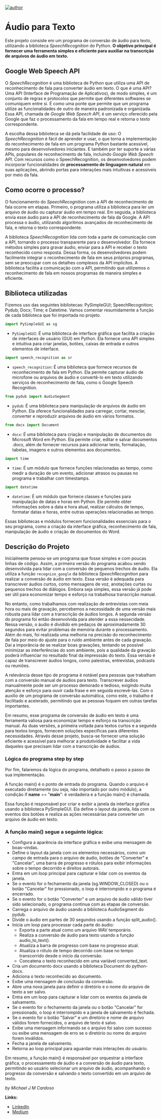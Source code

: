 [![author](https://img.shields.io/badge/author-michaelcardoso-red.svg)](https://www.linkedin.com/in/michael-cardoso-84a9a0b2/)

# Áudio para Texto

   <p> Este projeto consiste em um programa de conversão de áudio para texto, utilizando a biblioteca <em>SpeechRecognition</em> do Python. <strong> O objetivo principal é fornecer uma ferramenta simples e eficiente para auxiliar na transcrição de arquivos de áudio em texto.</strong>
   
   ## Google Web Speech API

   O <em>SpeechRecognition</em> é uma biblioteca de Python que utiliza uma API de reconhecimento de fala para converter áudio em texto. O que é uma API? Uma API (Interface de Programação de Aplicativos), de modo simples, é um conjunto de regras e protocolos que permite que diferentes softwares se comuniquem entre si. É como uma ponte que permite que um programa utilize as funcionalidades de outro de maneira padronizada e organizada. Essa API, chamada de <em>Google Web Speech API</em>, é um serviço oferecido pela Google que faz o processamento da fala em tempo real e retorna o texto correspondente.
   
   A escolha dessa biblioteca se dá pela facilidade de uso: O <em>SpeechRecognition</em> é fácil de aprender e usar, o que torna a implementação do reconhecimento de fala em um programa Python bastante acessível, mesmo para desenvolvedores iniciantes. E também por ter suporte a várias APIs, populares de reconhecimento de fala, incluindo <em>Google Web Speech API</em>. Com recursos como o SpeechRecognition, os desenvolvedores podem incorporar funcionalidades de <strong>processamento de linguagem natural</strong> em suas aplicações, abrindo portas para interações mais intuitivas e acessíveis por meio da fala. 

   ## Como ocorre o processo?
   
   O funcionamento do <em>SpeechRecognition</em> com a API de reconhecimento de fala ocorre em etapas. Primeiro, o programa utiliza a biblioteca para ler um arquivo de áudio ou capturar áudio em tempo real. Em seguida, a biblioteca envia esse áudio para a API de reconhecimento de fala da Google. A API processa o áudio, utilizando algoritmos avançados de reconhecimento de fala, e retorna o texto correspondente.

   A biblioteca <em>SpeechRecognition</em> lida com toda a parte de comunicação com a API, tornando o processo transparente para o desenvolvedor. Ela fornece métodos simples para gravar áudio, enviar para a API e receber o texto reconhecido como resposta. Dessa forma, os desenvolvedores podem facilmente integrar o reconhecimento de fala em seus próprios programas, sem se preocupar com os detalhes complexos da API implícitos. A biblioteca facilita a comunicação com a API, permitindo que utilizemos o reconhecimento de fala em nossos programas de maneira simples e eficiente.
   
   ## Biblioteca utilizadas
   
   Fizemos uso das seguintes bibliotecas: PySimpleGUI; SpeechRecognition; Pydub; Docx; Time; e Datetime.
   Vamos comentar resumidamente a função de cada biblioteca que foi importada no projeto.

```python
import PySimpleGUI as sg
```
- `PySimpleGUI`: É uma biblioteca de interface gráfica que facilita a criação de interfaces de usuário (GUI) em Python. Ela fornece uma API simples e intuitiva para criar janelas, botões, caixas de entrada e outros elementos de interface.

```python
import speech_recognition as sr
```
- `speech_recognition`: É uma biblioteca que fornece recursos de reconhecimento de fala em Python. Ela permite capturar áudio de microfone ou arquivos de áudio e convertê-lo em texto utilizando serviços de reconhecimento de fala, como o Google Speech Recognition.

```python
from pydub import AudioSegment
```
- `pydub`: É uma biblioteca para manipulação de arquivos de áudio em Python. Ela oferece funcionalidades para carregar, cortar, mesclar, converter e reproduzir arquivos de áudio em vários formatos.

```python
from docx import Document
```
- `docx`: É uma biblioteca para criação e manipulação de documentos do Microsoft Word em Python. Ela permite criar, editar e salvar documentos .docx, além de fornecer recursos para adicionar texto, formatação, tabelas, imagens e outros elementos aos documentos.

```python
import time
```
- `time`: É um módulo que fornece funções relacionadas ao tempo, como medir a duração de um evento, adicionar atrasos ou pausas no programa e trabalhar com timestamps.

```python
import datetime
```
- `datetime`: É um módulo que fornece classes e funções para manipulação de datas e horas em Python. Ele permite obter informações sobre a data e hora atual, realizar cálculos de tempo, formatar datas e horas, entre outras operações relacionadas ao tempo.

Essas bibliotecas e módulos fornecem funcionalidades essenciais para o seu programa, como a criação da interface gráfica, reconhecimento de fala, manipulação de áudio e criação de documentos do Word.
   
   ## Descrição do Projeto
   
   Inicialmente pensou-se um programa que fosse simples e com poucas linhas de código. Assim, a primeira versão do programa acabou sendo desenvolvida para lidar com a conversão de pequenos trechos de áudio. Ela utiliza a função `recognize_google` da biblioteca <em>SpeechRecognition</em> para realizar a conversão de áudio em texto. Essa versão é adequada para transcrever áudios curtos, como mensagens de voz, anotações curtas ou pequenos trechos de diálogos. Embora seja simples, essa versão já pode ser útil para economizar tempo e esforço na trabalhosa transcrição manual.

   No entanto, como trabalhamos com realização de entrevistas com meia hora ou mais de gravação, percebemos a necessidade de uma versão mais robusta para lidar com a transcrição de áudios longos. A segunda versão do programa foi então desenvolvida para atender a essa nessecidade. Nessa versão, o áudio é dividido em pedaços de aproximadamente 30 segundos para evitar problemas de memória durante o processamento. Além do mais, foi realizada uma melhoria na precisão do reconhecimento de fala por meio do ajuste para o ruído ambiente antes de cada gravação. Daí a imporância de se realizar boas gravações, tentando se possível minimizar as interferências do som ambiente, pois a qualidade da gravação poderá influenciar no resultado final da impresssão do texto. Essa versão é capaz de transcrever áudios longos, como palestras, entrevistas, podcasts ou reuniões.

   A relevância desse tipo de programa é notável para pessoas que trabalham com a conversão manual de áudios para texto. Transcrever áudios manualmente pode ser um processo demorado e tedioso, exigindo muita atenção e esforço para ouvir cada frase e em seguida escrevê-las. Com o auxílio de um programa de conversão automática, como este, o trabalho é facilitado e acelerado, permitindo que as pessoas foquem em outras tarefas importantes.

   Em resumo, esse programa de conversão de áudio em texto é uma ferramenta valiosa para economizar tempo e esforço na transcrição manual. As duas versões, a primeira voltada para textos curtos e a segunda para textos longos, fornecem soluções específicas para diferentes necessidades. Através desse projeto, busca-se fornecer uma solução eficiente e acessível para melhorar a produtividade e facilitar a vida daqueles que precisam lidar com a transcrição de áudios.
   
   ### Lógica do programa step by step
   
   Por fim, falaremos da lógica do programa, detalhado o passo a passo de sua implementação. 
   
   A função main() é o ponto de entrada do programa. Quando o arquivo é executado diretamente (ou seja, não importado por outro módulo), a condição if __name__ == "__main__": é verdadeira e a função main() é chamada.
   
   Essa função é responsável por criar e exibir a janela da interface gráfica usando a biblioteca PySimpleGUI. Ela define o layout da janela, lida com os eventos dos botões e realiza as ações necessárias para converter um arquivo de áudio em texto.
   
   ### A função main() segue a seguinte lógica:
   
   * Configura a aparência da interface gráfica e exibe uma mensagem de boas-vindas.
   * Define o layout da janela com os elementos necessários, como um campo de entrada para o arquivo de áudio, botões de "Converter" e "Cancelar", uma barra de progresso e rótulos para exibir informações sobre o tempo decorrido e direitos autorais.
   * Entra em um loop principal para capturar e lidar com os eventos da janela.
   * Se o evento for o fechamento da janela (sg.WINDOW_CLOSED) ou o botão "Cancelar" for pressionado, o loop é interrompido e o programa é encerrado.
   * Se o evento for o botão "Converter" e um arquivo de áudio válido tiver sido selecionado, o programa continua com as etapas de conversão.
   * Carrega o arquivo de áudio usando a biblioteca AudioSegment do pydub.
   * Divide o áudio em partes de 30 segundos usando a função split_audio().
   * Inicia um loop para processar cada parte do áudio:
      * Exporta a parte atual como um arquivo WAV temporário.
      * Realiza a conversão de áudio para texto usando a função audio_to_text().
      * Atualiza a barra de progresso com base no progresso atual.
      * Atualiza o rótulo de tempo decorrido com base no tempo transcorrido desde o início da conversão.
      * Concatena o texto reconhecido em uma variável converted_text.
   * Cria um documento docx usando a biblioteca Document do python-docx.
   * Adiciona o texto reconhecido ao documento.
   * Exibe uma mensagem de conclusão da conversão.
   * Abre uma nova janela para definir o diretório e o nome do arquivo de texto a ser salvo.
   * Entra em um loop para capturar e lidar com os eventos da janela de salvamento.
   * Se o evento for o fechamento da janela ou o botão "Cancelar" for pressionado, o loop é interrompido e a janela de salvamento é fechada.
   * Se o evento for o botão "Salvar" e um diretório e nome de arquivo válidos forem fornecidos, o arquivo de texto é salvo.
   * Exibe uma mensagem informando se o arquivo foi salvo com sucesso ou exibe uma mensagem de erro se o diretório ou nome do arquivo forem inválidos.
   * Fecha a janela de salvamento.
   * Retorna ao loop principal para aguardar mais interações do usuário.
   
   Em resumo, a função main() é responsável por orquestrar a interface gráfica, o processamento de áudio e a conversão de áudio para texto, permitindo ao usuário selecionar um arquivo de áudio, acompanhando o progresso da conversão e salvando o texto convertido em um arquivo de texto.</p>
   
   <em>by Michael J M Cardoso</em>
   
   **Links:**
* [LinkedIn](https://www.linkedin.com/in/michael-cardoso-84a9a0b2/)
* [Medium](https://medium.com/@mjcursodatascience)
